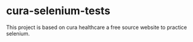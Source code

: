 # cura-selenium-tests
This project is based on cura healthcare a free source website to practice selenium.

